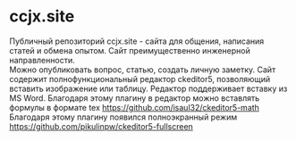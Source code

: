 # ccjx.site
Публичный репозиторий ccjx.site - сайта для общения, написания статей и обмена опытом. Сайт преимущественно инженерной направленности.  
Можно опубликовать вопрос, статью, создать личную заметку. Сайт содержит полнофункциональный редактор ckeditor5, позволяющий 
вставить изображение или таблицу. Редактор поддерживает вставку из MS Word.
Благодаря этому плагину в редактор можно вставлять формулы в формате tex https://github.com/isaul32/ckeditor5-math  
Благодаря этому плагину появился полноэкранный режим https://github.com/pikulinpw/ckeditor5-fullscreen
